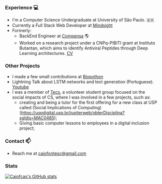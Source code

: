 ### Experience 💻

- I'm a Computer Science Undergraduate at University of São Paulo. 🇧🇷
- Currently a Full Stack Web Developer at [Mindsight](https://mindsight.com.br/)
- Formerly:
  - BackEnd Engineer at [Compensa](http://compensa.eco) 🌎
  - Worked on a research project under a CNPq-PIBITI grant at Instituto Butantan, which aims to identify Antiviral Peptides through Deep Learning architectures. [CV](http://lattes.cnpq.br/3175713045186885)

### Other Projects

- I made a few small contributions at [Biopython](https://github.com/biopython/biopython)
- Lightning Talk about LSTM networks and text generation (Portuguese). [Youtube](https://youtu.be/CMNAlp-6bP8?t=804)
- I was a member of [Tecs](https://tecs.ime.usp.br/), a volunteer student group focused on the social impacts of CS, where I was involved in a few projects, such as:
  - creating and being a tutor for the first offering for a new class at USP called (Social Implications of Computing)(https://uspdigital.usp.br/jupiterweb/obterDisciplina?sgldis=MAC0485); 
  - Giving basic computer lessons to employees in a digital inclusion project;

### Contact 📫 

- Reach me at caiofontesc@gmail.com

### Stats
[![Caiofcas's GitHub stats](https://github-readme-stats.vercel.app/api?username=caiofcas&theme=synthwave&show_icons=True)](https://github.com/anuraghazra/github-readme-stats)
